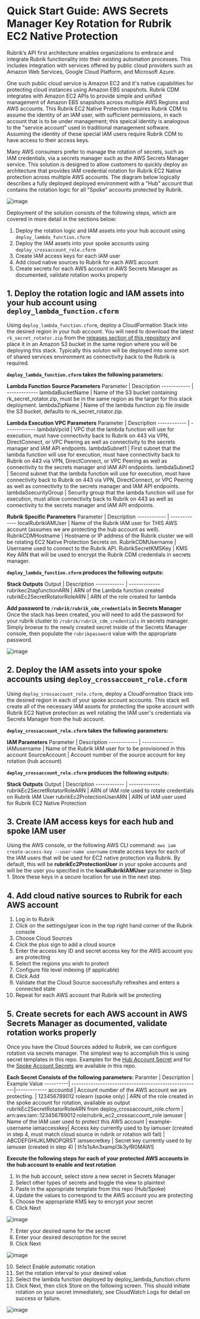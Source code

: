 # Quick Start Guide: AWS Secrets Manager Key Rotation for Rubrik EC2 Native Protection

Rubrik’s API first architecture enables organizations to embrace and integrate Rubrik functionality into their existing automation processes. This includes integration with services offered by public cloud providers such as Amazon Web Services, Google Cloud Platform, and Microsoft Azure. 

One such public cloud service is Amazon EC2 and it's native capabilities for protecting cloud instances using Amazon EBS snapshots. Rubrik CDM integrates with Amazon EC2 APIs to provide simple and unified management of Amazon EBS snapshots across multiple AWS Regions and AWS accounts. This Rubrik EC2 Native Protection requires Rubrik CDM to assume the identity of an IAM user, with sufficient permissions, in each account that is to be under management; this speical identity is analogous to the "service account" used in traditional management software. Assuming the identity of these special IAM users require Rubrik CDM to have access to their access keys.

Many AWS consumers prefer to manage the rotation of secrets, such as IAM credentials, via a secrets manager such as the AWS Secrets Manager service. This solution is designed to allow customers to quickly deploy an architecture that provides IAM credential rotation for  Rubrik EC2 Native protection across multiple AWS accounts. The diagram below logically describes a fully deployed deployed environment with a "Hub" account that contains the rotation logic for all "Spoke" accounts protected by Rubrik.


![image](https://user-images.githubusercontent.com/16825470/54544748-a2ee3700-4976-11e9-9594-d63569fe3b4b.png)

Deployment of the solution consists of the following steps, which are covered in more detail in the sections below:

1. Deploy the rotation logic and IAM assets into your hub account using `deploy_lambda_function.cform` 
2. Deploy the IAM assets into your spoke accounts using `deploy_crossaccount_role.cform`
3. Create IAM access keys for each IAM user
4. Add cloud native sources to Rubrik for each AWS account
5. Create secrets for each AWS account in AWS Secrets Manager as documented, validate rotation works properly

## 1. Deploy the rotation logic and IAM assets into your hub account using `deploy_lambda_function.cform`

Using `deploy_lambda_function.cform`, deploy a CloudFormation Stack into the desired region in your hub account. You will need to download the latest `rk_secret_rotator.zip` from the [releases section of this repository](https://github.com/rubrikinc/aws-native-secrets-rotation/releases) and place it in an Amazon S3 
bucket in the same region where you will be deploying this stack. Typically this soluton will be deployed into some sort of shared services environment as connectivity back to the Rubrik is required.

**`deploy_lambda_function.cform` takes the following parameters:**

**Lambda Function Source Parameters**
Parameter | Description
------------ | -------------
lambdaBucketName | Name of the S3 bucket containing rk_secret_rotator.zip, must be in the same region as the target for this stack deployment.
lambdaZipName | Name of the lambda function zip file inside the S3 bucket, defaults to rk_secret_rotator.zip.

**Lambda Execution VPC Parameters**
Parameter | Description
------------ | -------------
lambdaVpcId | VPC that the lambda function will use for execution, must have connectivity back to Rubrik on 443 via VPN, DirectConnect, or VPC Peering as well as connectivity to the secrets manager and IAM API endpoints.
lambdaSubnet1 | First subnet that the lambda function will use for execution, must have connectivity back to Rubrik on 443 via VPN, DirectConnect, or VPC Peering as well as connectivity to the secrets manager and IAM API endpoints.
lambdaSubnet2 | Second subnet that the lambda function will use for execution, must have connectivity back to Rubrik on 443 via VPN, DirectConnect, or VPC Peering as well as connectivity to the secrets manager and IAM API endpoints.
lambdaSsecurityGroup | Security group that the lambda function will use for execution, must allow connectivity back to Rubrik on 443 as well as connectivity to the secrets manager and IAM API endpoints.

**Rubrik Specific Parameters**
Parameter | Description
------------ | -------------
localRubrikIAMUser | Name of the Rubrik IAM user for THIS AWS account (assumes we are protecting the hub account as well).
RubrikCDMHostname | Hostname or IP address of the Rubrik cluster we will be rotating EC2 Native Protection Secrets on.
RubrikCDMUsername | Username used to connect to the Rubrik API.
RubrikSecretKMSKey | KMS Key ARN that will be used to encrypt the Rubrik CDM credentials in secrets manager.

**`deploy_lambda_function.cform` produces the following outputs:**

**Stack Outputs**
Output | Description
------------ | -------------
rubrikec2tagfunctionARN | ARN of the Lambda function created
rubrikEc2SecretRotatorRoleARN | ARN of the role created for lambda

**Add password to `/rubrik/rubrik_cdm_credentials` in Secrets Manager**
Once the stack has been created, you will need to add the password for your rubrik cluster to `/rubrik/rubrik_cdm_credentials` in secrets manager. Simply browse to the newly created secret inside of the Secrets Manager console, then populate the `rubrikpassword` value with the appropriate password.

![image](https://user-images.githubusercontent.com/16825470/54553076-cec5e880-4987-11e9-91ab-a9d95dc40d38.png)

## 2. Deploy the IAM assets into your spoke accounts using `deploy_crossaccount_role.cform`
Using `deploy_crossaccount_role.cform`, deploy a CloudFormation Stack into the desired region in each of your spoke account accounts. This stack will create all of the necessary IAM assets for protecting the spoke account with Rubrik EC2 Native protection as well rotating the IAM user's credentials via Secrets Manager from the hub account.

**`deploy_crossaccount_role.cform` takes the following parameters:**

**IAM Parameters**
Parameter | Description
------------ | -------------
IAMusername | Name of the Rubrik IAM user for to be provisioned in this account
SourceAccount | Account number of the source account for key rotation (hub account)

**`deploy_crossaccount_role.cform` produces the following outputs:**

**Stack Outputs**
Output | Description
------------ | -------------
rubrikEc2SecretRotatorRoleARN | ARN of IAM role used to rotate credentials on Rubrik IAM User
rubrikEc2ProtectionUserARN | ARN of IAM user used for Rubrik EC2 Native Protection

## 3. Create IAM access keys for each hub and spoke IAM user
Using the AWS console, or the following AWS CLI command: `aws iam create-access-key --user-name username` create access keys for each of the IAM users that will be used for EC2 native protection via Rubrik. By default, this will be **rubrikEc2ProtectionUser** in your spoke accounts and will be the user you specified in the **localRubrikIAMUser** parameter in Step 1. Store these keys in a secure location for use in the next step.

## 4. Add cloud native sources to Rubrik for each AWS account
1. Log in to Rubrik
2. Click on the settings/gear icon in the top right hand corner of the Rubrik console
3. Choose Cloud Sources
4. Click the plus sign to add a cloud source
5. Enter the access key ID and secret access key for the AWS account you are protecting
6. Select the regions you wish to protect
7. Configure file level indexing (if applicable)
8. Click Add
9. Validate that the Cloud Source successfully refreshes and enters a connected state
10. Repeat for each AWS account that Rubrik will be protecting

## 5. Create secrets for each AWS account in AWS Secrets Manager as documented, validate rotation works properly
Once you have the Cloud Sources added to Rubrik, we can configure rotation via secrets manager. The simplest way to accomplish this is using secret templates in this repo. Examples for the [Hub Account Secret](../local_account_secret_example.json) and for the [Spoke Account Secrets](../assumerole_cross_account_secret_example.json) are available in this repo. 

**Each Secret Consists of the following parameters:**
Paramter | Description | Example Value
----------| ------------------------------------------------------|-------------
accountid |  Account number of the AWS account we are protecting. | 123456789012
rolearn (spoke only) |  ARN of the role created in the spoke account for rotation, available as output rubrikEc2SecretRotatorRoleARN from deploy_crossaccount_role.cform | arn:aws:iam::123456789012:role/rubrik_ec2_crossaccount_role
iamuser | Name of the IAM user used to protect this AWS account | example-username
iamaccesskey| Access key currently used to by iamuser (created in step 4, must match cloud source in rubrik or rotation will fail) | ABCDEFGHIJKLMNOPQRST
iamsecretkey | Secret key currently used to by iamuser (created in step 4) | th1s1sAn3xampl3k3yfR0MAWS

**Execute the following steps for each of your protected AWS accounts in the hub account to enable and test rotation**

1. In the hub account, select store a new secret in Secrets Manager
2. Select other types of secrets and toggle the view to plaintext
3. Paste in the appropriate template from this repo (Hub/Spoke)
4. Update the values to correspond to the AWS account you are protecting
5. Choose the appropriate KMS key to encrypt your secret
6. Click Next

![image](https://user-images.githubusercontent.com/16825470/54560737-6253e500-4999-11e9-9129-df0d5c72c401.png)

7. Enter your desired name for the secret
8. Enter your desired descroption for the secret
9. Click Next

![image](https://user-images.githubusercontent.com/16825470/54561557-4bae8d80-499b-11e9-8b7f-b88d472edbe5.png)

10. Select Enable automatic rotation
11. Set the rotation interval to your desired value
12. Select the lambda function deployed by deploy_lambda_function.cform
13. Click Next, then click Store on the following screen. This should initiate rotation on your secret immediately, see CloudWatch Logs for detail on success or failure.

![image](https://user-images.githubusercontent.com/16825470/54561773-caa3c600-499b-11e9-9bef-b4dfe4640ae6.png)
